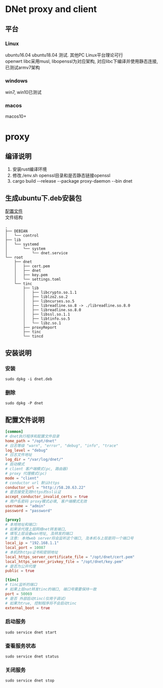# DNet proxy and client
## 平台
### Linux  
ubuntu16.04 ubuntu18.04 测试. 其他PC Linux平台理论可行  
openwrt libc采用musl, libopenssl为对应架构, 对应libc下编译并使用静态连接, 已测试armv7架构
### windows
 win7, win10已测试
### macos
 macos10+

# proxy
## 编译说明
1. 安装rust编译环境
2. 修改./env.sh openssl目录和是否静态链接openssl  
3. cargo build --release --package proxy-daemon --bin dnet

## 生成ubuntu下.deb安装包
[配置文件](./service_script/README.md)  
文件结构
```
.
├── DEBIAN
│   └── control
├── lib
│   └── systemd
│       └── system
│           └── dnet.service
└── root
    ├── dnet
    │   ├── cert.pem
    │   ├── dnet
    │   ├── key.pem
    │   └── settings.toml
    └── tinc
        ├── lib
        │   ├── libcrypto.so.1.1
        │   ├── liblzo2.so.2
        │   ├── libncurses.so.5
        │   ├── libreadline.so.8 -> ./libreadline.so.8.0
        │   ├── libreadline.so.8.0
        │   ├── libssl.so.1.1
        │   ├── libtinfo.so.5
        │   └── libz.so.1
        ├── proxyReport
        ├── tinc
        └── tincd
```

## 安装说明
### 安装
```
sudo dpkg -i dnet.deb
```
### 删除
```
sudo dpkg -P dnet
```
## 配置文件说明
```toml
[common]
# dnet执行程序和配置文件目录
home_path = "/opt/dnet"
# 日志等级 "warn", "error", "debug", "info", "trace"
log_level = "debug"
# 日志文件地址
log_dir = "/var/log/dnet/"
# 启动模式
# client 客户端模式(pc, 路由器)
# proxy 代理模式(pc)
mode = "client"
# conductor url 默认https
conductor_url = "http://58.20.63.22"
# 是否接受无效https的ssl认证
accept_conductor_invalid_certs = true
# 用户名密码 proxy模式必填, 客户端模式无效
username = "admin"
password = "password"

[proxy]
# 本地地址和端口: 
# 如果该代理上层网络net转发端口,
# 填写上层设备wan地址, 及转发的端口
# 注意: 本地web server将会监听这个端口, 及本机与上层是同一个端口号
local_ip = "192.168.1.1"
local_port = 10087
# 本机的https证书和密钥地址
local_https_server_certificate_file = "/opt/dnet/cert.pem"
local_https_server_privkey_file = "/opt/dnet/key.pem"
# 是否为公开代理
public = true

[tinc]
# tinc监听的端口
# 如果上层nat转发tinc的端口, 端口号需要保持一致
port = 50069
# 是否 外部启动tinc(仅用于调试)
# 如果为true, 控制程序将不会启动tinc
external_boot = true
```

### 启动服务
```
sudo service dnet start
```
### 查看服务状态
```
sudo service dnet status
```
### 关闭服务
```
sudo service dnet stop
```